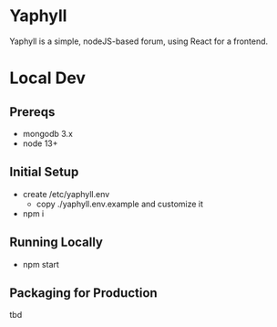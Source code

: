 # Yaphyll

Yaphyll is a simple, nodeJS-based forum, using React for a frontend.


# Local Dev

## Prereqs
+ mongodb 3.x
+ node 13+

## Initial Setup
+ create /etc/yaphyll.env
  + copy ./yaphyll.env.example and customize it
+ npm i

## Running Locally
+ npm start

## Packaging for Production
tbd

